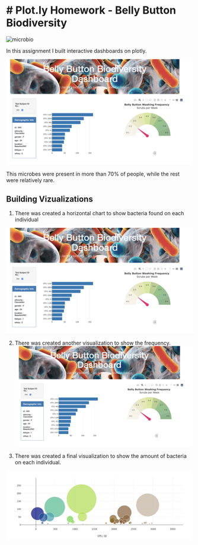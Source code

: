 # # Plot.ly Homework - Belly Button Biodiversity

![microbio](Images/microbios.jpg)

In this assignment I built interactive dashboards on plotly.

![index](Images/index.png)

This microbes were present in more than 70% of people, while the rest were relatively rare.

## Building Vizualizations

1. There was created a horizontal chart to show bacteria found on each individual

![index](Images/index.png)

2. There was created another visualization to show the frequency.
![index](Images/index.png)

3.  There was created a final visualization to show the amount of bacteria on each individual.

![amount](Images/amount.png)
